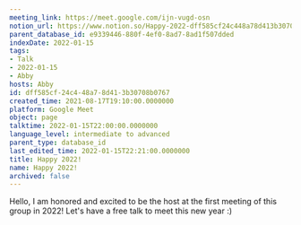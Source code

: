 ```yaml
---
meeting_link: https://meet.google.com/ijn-vugd-osn
notion_url: https://www.notion.so/Happy-2022-dff585cf24c448a78d413b30708b0767
parent_database_id: e9339446-880f-4ef0-8ad7-8ad1f507dded
indexDate: 2022-01-15
tags:
- Talk
- 2022-01-15
- Abby
hosts: Abby
id: dff585cf-24c4-48a7-8d41-3b30708b0767
created_time: 2021-08-17T19:10:00.0000000
platform: Google Meet
object: page
talktime: 2022-01-15T22:00:00.0000000
language_level: intermediate to advanced
parent_type: database_id
last_edited_time: 2022-01-15T22:21:00.0000000
title: Happy 2022!
name: Happy 2022!
archived: false
---
```


Hello, I am honored and excited to be the host at the first meeting of this group in 2022! Let's have a free talk to meet this new year :)






